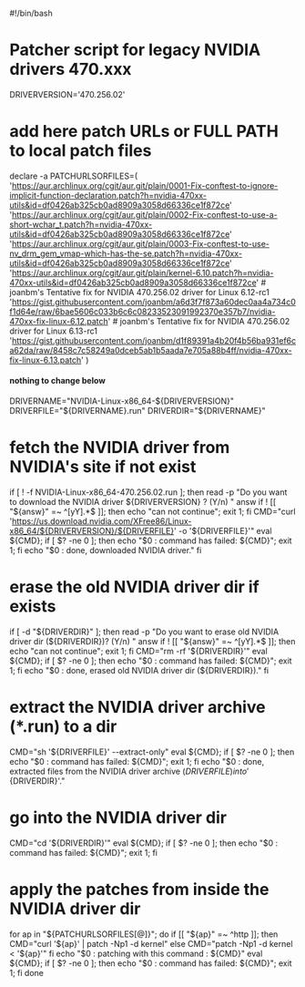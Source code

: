 #!/bin/bash

# Patcher script for legacy NVIDIA drivers 470.xxx

DRIVERVERSION='470.256.02'

# add here patch URLs or FULL PATH to local patch files
declare -a PATCHURLSORFILES=(
	'https://aur.archlinux.org/cgit/aur.git/plain/0001-Fix-conftest-to-ignore-implicit-function-declaration.patch?h=nvidia-470xx-utils&id=df0426ab325cb0ad8909a3058d66336ce1f872ce'
	'https://aur.archlinux.org/cgit/aur.git/plain/0002-Fix-conftest-to-use-a-short-wchar_t.patch?h=nvidia-470xx-utils&id=df0426ab325cb0ad8909a3058d66336ce1f872ce'
	'https://aur.archlinux.org/cgit/aur.git/plain/0003-Fix-conftest-to-use-nv_drm_gem_vmap-which-has-the-se.patch?h=nvidia-470xx-utils&id=df0426ab325cb0ad8909a3058d66336ce1f872ce'
	'https://aur.archlinux.org/cgit/aur.git/plain/kernel-6.10.patch?h=nvidia-470xx-utils&id=df0426ab325cb0ad8909a3058d66336ce1f872ce'
	# joanbm's Tentative fix for NVIDIA 470.256.02 driver for Linux 6.12-rc1
	'https://gist.githubusercontent.com/joanbm/a6d3f7f873a60dec0aa4a734c0f1d64e/raw/6bae5606c033b6c6c08233523091992370e357b7/nvidia-470xx-fix-linux-6.12.patch'
	# joanbm's Tentative fix for NVIDIA 470.256.02 driver for Linux 6.13-rc1
	'https://gist.githubusercontent.com/joanbm/d1f89391a4b20f4b56ba931ef6ca62da/raw/8458c7c58249a0dceb5ab1b5aada7e705a88b4ff/nvidia-470xx-fix-linux-6.13.patch'
)

#### nothing to change below

DRIVERNAME="NVIDIA-Linux-x86_64-${DRIVERVERSION}"
DRIVERFILE="${DRIVERNAME}.run"
DRIVERDIR="${DRIVERNAME}"

# fetch the NVIDIA driver from NVIDIA's site if not exist
if [ ! -f NVIDIA-Linux-x86_64-470.256.02.run ]; then
	read -p "Do you want to download the NVIDIA driver ${DRIVERVERSION} ? (Y/n) " answ
	if ! [[ "${answ}" =~ ^[yY].*$ ]]; then echo "can not continue"; exit 1; fi
	CMD="curl 'https://us.download.nvidia.com/XFree86/Linux-x86_64/${DRIVERVERSION}/${DRIVERFILE}' -o '${DRIVERFILE}'"
	eval ${CMD}; if [ $? -ne 0 ]; then echo "$0 : command has failed: ${CMD}"; exit 1; fi
	echo "$0 : done, downloaded NVIDIA driver."
fi

# erase the old NVIDIA driver dir if exists
if [ -d "${DRIVERDIR}" ]; then
	read -p "Do you want to erase old NVIDIA driver dir (${DRIVERDIR})? (Y/n) " answ
	if ! [[ "${answ}" =~ ^[yY].*$ ]]; then echo "can not continue"; exit 1; fi
	CMD="rm -rf '${DRIVERDIR}'"
	eval ${CMD}; if [ $? -ne 0 ]; then echo "$0 : command has failed: ${CMD}"; exit 1; fi
	echo "$0 : done, erased old NVIDIA driver dir (${DRIVERDIR})."
fi

# extract the NVIDIA driver archive (*.run) to a dir
CMD="sh '${DRIVERFILE}' --extract-only"
eval ${CMD}; if [ $? -ne 0 ]; then echo "$0 : command has failed: ${CMD}"; exit 1; fi
echo "$0 : done, extracted files from the NVIDIA driver archive (${DRIVERFILE}) into '${DRIVERDIR}'."

# go into the NVIDIA driver dir
CMD="cd '${DRIVERDIR}'"
eval ${CMD}; if [ $? -ne 0 ]; then echo "$0 : command has failed: ${CMD}"; exit 1; fi

# apply the patches from inside the NVIDIA driver dir
for ap in "${PATCHURLSORFILES[@]}"; do
	if [[ "${ap}" =~ ^http ]]; then
		CMD="curl '${ap}' | patch -Np1 -d kernel"
	else
		CMD="patch -Np1 -d kernel < '${ap}'"
	fi
	echo "$0 : patching with this command : ${CMD}"
	eval ${CMD}; if [ $? -ne 0 ]; then echo "$0 : command has failed: ${CMD}"; exit 1; fi
done
